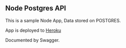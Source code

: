 ## Node Postgres API 

This is a sample Node App, Data stored on POSTGRES.

App is deployed to [Heroku](https://dashboard.heroku.com/apps/node-postgres-api-heroku)


Documented by Swagger.